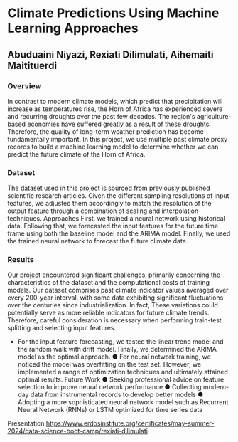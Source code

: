 # Climate Predictions Using Machine Learning Approaches
   ## Abuduaini Niyazi, Rexiati Dilimulati, Aihemaiti Maitituerdi
### Overview
In contrast to modern climate models, which predict that precipitation will increase as temperatures rise,
the Horn of Africa has experienced severe and recurring droughts over the past few decades. The
region's agriculture-based economies have suffered greatly as a result of these droughts. Therefore, the
quality of long-term weather prediction has become fundamentally important. In this project, we use
multiple past climate proxy records to build a machine learning model to determine whether we can
predict the future climate of the Horn of Africa.
### Dataset
The dataset used in this project is sourced from previously published scientific research articles. Given
the different sampling resolutions of input features, we adjusted them accordingly to match the resolution
of the output feature through a combination of scaling and interpolation techniques.
Approaches
First, we trained a neural network using historical data. Following that, we forecasted the input features
for the future time frame using both the baseline model and the ARIMA model. Finally, we used the
trained neural network to forecast the future climate data.
### Results
Our project encountered significant challenges, primarily concerning the characteristics of the dataset and
the computational costs of training models. Our dataset comprises past climate indicator values averaged
over every 200-year interval, with some data exhibiting significant fluctuations over the centuries since
industrialization. In fact, These variations could potentially serve as more reliable indicators for future
climate trends. Therefore, careful consideration is necessary when performing train-test splitting and
selecting input features.
- For the input feature forecasting, we tested the linear trend model and the random walk with drift
model. Finally, we determined the ARIMA model as the optimal approach.
● For neural network training, we noticed the model was overfitting on the test set. However, we
implemented a range of optimization techniques and ultimately attained optimal results.
Future Work
● Seeking professional advice on feature selection to improve neural network performance
● Collecting modern-day data from instrumental records to develop better models
● Adopting a more sophisticated neural network model such as Recurrent Neural Network (RNNs)
or LSTM optimized for time series data

Presentation
https://www.erdosinstitute.org/certificates/may-summer-2024/data-science-boot-camp/rexiati-dilimulati
